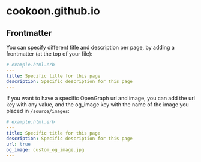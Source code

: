 # cookoon.github.io

## Frontmatter

You can specify different title and description per page, by adding a frontmatter (at the top of your file):

```yaml
# example.html.erb
---
title: Specific title for this page
description: Specific description for this page
---
```

If you want to have a specific OpenGraph url and image, you can add the url key with any value, and the og_image key with the name of the image you placed in `/source/images`:

```yaml
# example.html.erb
---
title: Specific title for this page
description: Specific description for this page
url: true
og_image: custom_og_image.jpg
---
```
